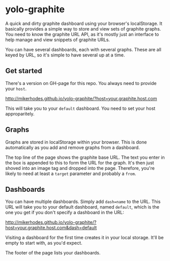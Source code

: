 yolo-graphite
=============

A quick and dirty graphite dashboard using your browser's localStorage. It basically
provides a simple way to store and view sets of graphite graphs. You need to know
the graphite URL API, as it's mostly just an interface to help manage and view snippets
of graphite URLs.

You can have several dashboards, each with several graphs. These are all keyed by URL,
so it's simple to have several up at a time.

## Get started

There's a version on GH-page for this repo. You always need to provide your `host`.

http://mikerhodes.github.io/yolo-graphite/?host=your.graphite.host.com

This will take you to your `default` dashboard. You need to set your host approparitely.

## Graphs

Graphs are stored in localStorage within your browser. This is done automatically
as you add and remove graphs from a dashboard.

The top line of the page shows the graphite base URL. The text you enter in the 
box is appended to this to form the URL for the graph. It's then just shoved into
an image tag and dropped into the page. Therefore, you're likely to need at least
a `target` parameter and probably a `from`.

## Dashboards

You can have multiple dashboards. Simply add `dash=name` to the URL. This URL will
take you to your default dashboard, named `default`, which is the one you get if you
don't specify a dashboard in the URL:

http://mikerhodes.github.io/yolo-graphite/?host=your.graphite.host.com&dash=default

Visiting a dashboard for the first time creates it in your local storage. It'll be
empty to start with, as you'd expect.

The footer of the page lists your dashboards.
